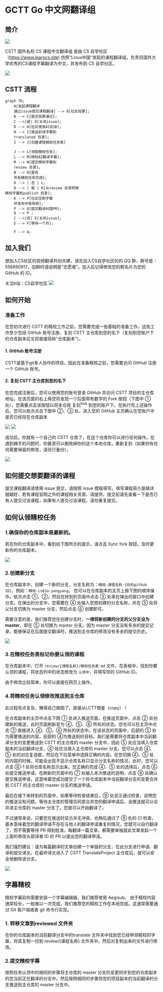 # GCTT Go 中文网翻译组


## 简介

![](logo.png)

CSTT 国外名校 CS 课程中文翻译组 是由 CS 自学社区（https://www.learncs.site) 仿照“Linux中国”发起的课程翻译组，负责将国外大学优秀的CS课程字幕翻译为中文，并发布到 CS 自学社区。

![](img/b.jpg)

## CSTT 流程

```mermaid
graph TD;
    A[发起课程翻译
    通过issue提交课程翻译] --> B[社区投票];
    B --> C{是否投票通过};
    C -->|是| D[关闭issue];
    D --> H[社区使用AI初译];
    H --> I[推送初译字幕到
    translated 目录];
    I --> J[创建课程精校任务表]
    
    J --> L[领取精校任务];
    L --> M[精校AI翻译字幕];
    M --> N[提交精校字幕到
    review 目录];
    N --> O{是否
    所有精校任务完成};
    O --> | 否 | L;
    O --> | 是 | K[从review 目录转移
精校字幕到publish 目录];
    K --> P[社区压制字幕
    并发布中英视频];
    P --> Q[提交翻译纠错PR];
    Q --> P ;
    C -->|否| E[关闭issue];
    E --> F[等待一个月];
    
    F --> A;

```


## 加入我们

想加入CS社区的视频翻译共创共建，请先加入CS自学社区的的 QQ 群，群号是：556890917，加群时请说明是“志愿者”。加入后记得修改您的群名片为您的 GitHub 的 ID。

关注b站：CS自学社区
![](wechat.png)

## 如何开始
### 准备工作
在您初次进行 CSTT 的精校工作之前，您需要完成一些基础的准备工作。这些工作至少包括 GitHub 账号注册、复刻 CSTT 主仓库到您的名下（复刻到您账户下的仓库副本后文将直接简称“仓库副本”）。
#### 1. GitHub 账号注册
CSTT是基于git多人协作的项目。因此在准备精校之前，您需要访问 GitHub 注册一个 GitHub 账号。
#### 2. 复刻 CSTT 主仓库到您的名下
在您完成注册后，您可以使用您的账号登录 GitHub 并访问 CSTT 项目的主仓库地址。在该页面的右上角您将发现一个后面带有数字的 Fork 按钮（下图中 ① 处），您需要点击该按钮以将本仓库 复刻<sup>fork</sup> 到您的账户下。在执行完上述操作后，您可以依次点击下图中 ②、③ 处，进入您的 GitHub 主页确认在您账户中是否已经存在仓库副本 

![](img/1.png)
![](img/2.png)

成功后，你就有一个自己的 CSTT 仓库了，在这个仓库你可以进行任何操作。在遇到棘手的问题时，你甚至可以删除掉你的这个本地仓库，重新复刻（如果你有任何需要保留的修改，请另行备份）。

![](img/3.png)

## 如何提交想要翻译的课程
提交课程翻译请使用 issue 提交，请按照 issue 模板填写。填写课程简介是越详细越好，若有课程官网之外的课程相关资源，请提供。提交前请先查看一下是否已有人提交过该课程，如果有人提交过该课程，请勿重复提交。

## 如何认领精校任务
### 1.确保你的仓库副本是最新的。
若在你的仓库副本中，看到如下图所示的提示，请点击 Sync fork 按钮，及时更新你的仓库副本。

![](img/4.png)

### 2.创建新分支
在仓库副本中，创建一个新的分支，分支名称为：`精校-课程名称-{你的github ID}`，例如：`精校-cs61a-yangyang`。
您可以在仓库副本的主页上按下图的顺序操作。依次点击 ①、②，然后在转到的页面中点击 ③ 处来在弹出的窗口中创建分支。在弹出的分支中，您需要在 ④ 处输入您想创建的分支名称，并在 ⑤ 处将父分支切换为 master 分支，然后点击 ⑥ 创建即可。

需要注意的是，我们推荐您在创建分支时，**一律将新创建的分支的父分支设为 master**，即在 ⑤ 处切换为 master 分支。因为 master 分支没有多余的提交记录，能够保证在后面提交翻译时，推送到主仓库的修改没有多余的提交历史。

![](img/5.png)

### 3.在精校任务表标记你要认领的课程

在仓库副本中，打开 `review/{课程名称}/精校任务表.md` 文件，在表格中，找到你要认领的课程，将状态列中的状态修改为 `认领中`，并填写你的 GitHub ID。

由于修改比较简单，你可以直接在网页上操作。

### 4.将精校任务认领修改推送到主仓库
此过程有点复杂，懒得自己做图了，直接从LCTT借鉴（copy）！

在仓库副本的主页中点击下图 ① 处进入推送页面，在推送页面中，点击 ② 处创建新的推送，此时页面刷新变为 ④、⑤、⑥ 所处的状态。您也可以在主页中点击 ③ 直接进入 ④、⑤、⑥ 所处的状态中。在该状态的页面中，后部的 ⑤ 处为需要推送的内容，前部的 ④为推送到的目标。我们是需要将仓库副本中当前翻译分支的变更推送到 CSTT 的主仓库的 master 分支中，因此 ⑤ 处应当填入仓库副本的当前翻译分支，④ 处应当填入主仓库的 master 分支。您可以点击 ④、⑤ 处的对应复选框，然后在下拉菜单中选择正确的内容。在您切换 ④、⑤ 处的内容的时候，可能会出现不显示仓库名称只显示分支名称的情况，此时，您可以点击 ⑥-1 处将仓库名称显示出来。您正确的完成 ④、⑤ 处的选择后，点击 ⑥ 处提交推送申请，在刷新的页面中的 ⑦ 处输入本次推送的说明，点击 ⑧ 处确认提交推送申请，这意味着您成功提交了一个将仓库副本中当前翻译分支的变更合并到 CSTT 的主仓库的 master 分支的推送申请。

最后在接下来转到的页面中，如果等待检查结束后，⑨ 处显示通过检查，说明您的推送没有问题，等待主仓库的管理员同意合并您的翻译申请后，该推送就可以合并进主仓库的 master 分支了。您就可以开始翻译了。

不过通常来说，只要您在推送时显示并无冲突、也稍后通过了 ⑨ 处的 CI 检查，基本意味着您的翻译申请不存在与他人的翻译申请重复的情况，您就可以自行翻译了，而不需要等待 PR 得到批准。每翻译一篇文章，都需要单独就此文章发起一个上面的修改头部译者 ID 的 PR 以提出您的翻译申请。

我们强烈建议：请为每篇翻译的文章创建一个单独的分支，在此分支进行申请、翻译和提交译文。在最终译文进入了 CSTT TranslateProject 主仓库后，就可以安全地删除该分支。

![](img/7.png)

## 字幕精校
精校字幕前你需要安装一个字幕编辑器，我们推荐使用 Aegisub。
由于精校内容通常较长，一般难以一次完成，我们推荐您的精校工作在本地完成。这通常需要通过 Git 客户端或者 git 命令行实现。
### 1. 转移文章到reviewed 文件夹
在你的仓库副本的当前翻译分支中的translate 文件夹中找到您已经申领精校的字幕，将其复制一份到 review/{课程名称} 文件夹中。然后对复制出来的文件进行修改。

### 2.提交精校字幕
按照任务认领中的相同的步骤将主仓库的 master 分支的变更同步到您的仓库副本的您当前正在翻译的分支中。然后按照相同的步骤将您的项目副本的当前翻译的分支推送到主仓库的 master 分支中。